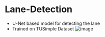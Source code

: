 # Lane-Detection
* U-Net based model for detecting the lane
* Trained on TUSimple Dataset
  ![image](https://github.com/user-attachments/assets/4aca88bc-1bb0-4806-b541-125a19be86dd)
